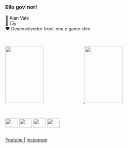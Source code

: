 ### Ello gov'nor!

🎃 Alan Vale <br>
🎈 15y <br>
❤ Desenvolvedor front-end e game-dev <br>

##
<br>
<div>
  <a href="https://github.com/alaanvv">
  <img height="180em" width="49%" src="https://github-readme-stats.vercel.app/api/?username=alaanvv&show_icons=true&theme=nord&include_all_comits=true&count_private=true"/>
  <img height="180em" width="49%" src="https://github-readme-stats.vercel.app/api/top-langs/?username=alaanvv&layout=compact&langs-count=16&theme=nord"/>
</div>
  
##
  
<div style="display: inline-block"><br>
  <img align="center" width="40" height="30" src="https://cdn.jsdelivr.net/gh/devicons/devicon/icons/html5/html5-original.svg" />
  <img align="center" width="40" height="30" src="https://cdn.jsdelivr.net/gh/devicons/devicon/icons/css3/css3-original.svg" />
  <img align="center" width="40" height="30" src="https://cdn.jsdelivr.net/gh/devicons/devicon/icons/javascript/javascript-original.svg" />
  <img align="center" width="40" height="30" src="https://cdn.jsdelivr.net/gh/devicons/devicon/icons/python/python-original.svg" />
</div>
  
##
  
<div>
  <a href="https://youtube/alaanvv" target="_blank"> Youtube </a> | <a href="https://instagram.com/alaan_vv"> Instagram <a>
</div>  
